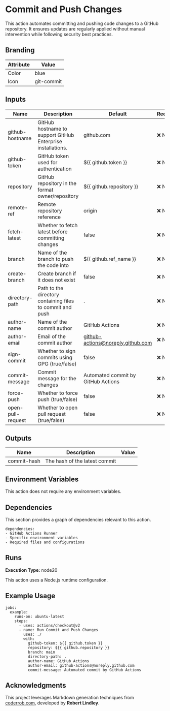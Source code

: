 # Commit and Push Changes

This action automates committing and pushing code changes to a GitHub
repository. It ensures updates are regularly applied without manual intervention
while following security best practices.

## Branding

| Attribute | Value      |
| --------- | ---------- |
| Color     | blue       |
| Icon      | git-commit |

## Inputs

| Name              | Description                                                 | Default                             | Required | Deprecation |
| ----------------- | ----------------------------------------------------------- | ----------------------------------- | -------- | ----------- |
| github-hostname   | GitHub hostname to support GitHub Enterprise installations. | github.com                          | ❌ No    | -           |
| github-token      | GitHub token used for authentication                        | ${{ github.token }}                 | ❌ No    | -           |
| repository        | GitHub repository in the format owner/repository            | ${{ github.repository }}            | ❌ No    | -           |
| remote-ref        | Remote repository reference                                 | origin                              | ❌ No    | -           |
| fetch-latest      | Whether to fetch latest before committing changes           | false                               | ❌ No    | -           |
| branch            | Name of the branch to push the code into                    | ${{ github.ref_name }}              | ❌ No    | -           |
| create-branch     | Create branch if it does not exist                          | false                               | ❌ No    | -           |
| directory-path    | Path to the directory containing files to commit and push   | .                                   | ❌ No    | -           |
| author-name       | Name of the commit author                                   | GitHub Actions                      | ❌ No    | -           |
| author-email      | Email of the commit author                                  | <github-actions@noreply.github.com> | ❌ No    | -           |
| sign-commit       | Whether to sign commits using GPG (true/false)              | false                               | ❌ No    | -           |
| commit-message    | Commit message for the changes                              | Automated commit by GitHub Actions  | ❌ No    | -           |
| force-push        | Whether to force push (true/false)                          | false                               | ❌ No    | -           |
| open-pull-request | Whether to open pull request (true/false)                   | false                               | ❌ No    | -           |

## Outputs

| Name        | Description                   | Value |
| ----------- | ----------------------------- | ----- |
| commit-hash | The hash of the latest commit |       |

## Environment Variables

This action does not require any environment variables.

## Dependencies

This section provides a graph of dependencies relevant to this action.

    dependencies:
    - GitHub Actions Runner
    - Specific environment variables
    - Required files and configurations

## Runs

**Execution Type:** node20

This action uses a Node.js runtime configuration.

## Example Usage

    jobs:
      example:
        runs-on: ubuntu-latest
        steps:
          - uses: actions/checkout@v2
          - name: Run Commit and Push Changes
            uses: ./
            with:
              github-token: ${{ github.token }}
              repository: ${{ github.repository }}
              branch: main
              directory-path: .
              author-name: GitHub Actions
              author-email: github-actions@noreply.github.com
              commit-message: Automated commit by GitHub Actions

## Acknowledgments

This project leverages Markdown generation techniques from
[coderrob.com](https://coderrob.com), developed by **Robert Lindley**.

